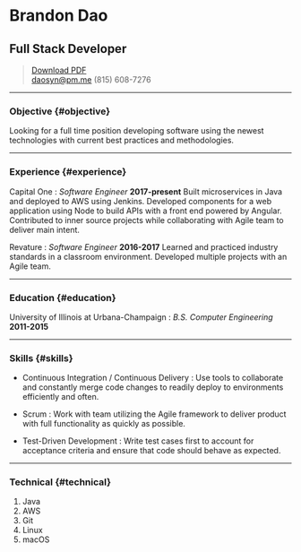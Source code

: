 # Brandon Dao
## Full Stack Developer

> [Download PDF](resume.pdf)  
> [daosyn@pm.me](daosyn@pm.me)
> (815) 608-7276

------

### Objective {#objective}

Looking for a full time position developing software using the newest technologies with current best practices and methodologies.

------

### Experience {#experience}

Capital One
: *Software Engineer*
  __2017-present__
  Built microservices in Java and deployed to AWS using Jenkins. Developed components for a web application using Node to build APIs with a front end powered by Angular. Contributed to inner source projects while collaborating with Agile team to deliver main intent.

Revature
: *Software Engineer*
  __2016-2017__
  Learned and practiced industry standards in a classroom environment. Developed multiple projects with an Agile team.

------

### Education {#education}

University of Illinois at Urbana-Champaign
: *B.S. Computer Engineering*
  __2011-2015__

------

### Skills {#skills}

* Continuous Integration / Continuous Delivery
  : Use tools to collaborate and constantly merge code changes to readily deploy to environments efficiently and often.

* Scrum
  : Work with team utilizing the Agile framework to deliver product with full functionality as quickly as possible.

* Test-Driven Development
  : Write test cases first to account for acceptance criteria and ensure that code should behave as expected.

-------

### Technical {#technical}

1. Java
1. AWS
1. Git
1. Linux
1. macOS
